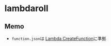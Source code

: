 # lambdaroll

## Memo

* `function.json`は [Lambda CreateFunction](https://docs.aws.amazon.com/lambda/latest/api/API_CreateFunction.html)に準拠
